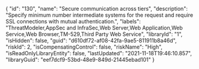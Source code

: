 {
  "id": "130",
  "name": "Secure communication across tiers",
  "description": "Specify minimum number intermediate systems for the request and require SSL connections with mutual authentication.",
  "labels": "ThreatModeler,AppSec and InfraSec,Web Server,Web Application,Web Service,Web Browser,TM-529,Third Party Web Service",
  "libraryId": "1",
  "isHidden": false,
  "guid": "d610df72-af08-42fa-9ae5-811911b8a46d",
  "riskId": 2,
  "isCompensatingControl": false,
  "riskName": "High",
  "isReadOnlyLibraryEntity": false,
  "lastUpdated": "2021-11-18T19:46:10.857",
  "libraryGuid": "eef7dcf9-53bd-48e9-849d-21445ebad101"
}